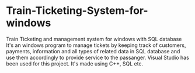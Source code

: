 # Train-Ticketing-System-for-windows
Train Ticketing and management system for windows with SQL database
It's an windows program to manage tickets by keeping track of customers, payments, information and all types of related data
in SQL database and use them accordingly to provide service to the passanger. Visual Studio has been used for this project.
It's made using C++, SQL etc.
